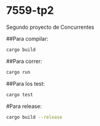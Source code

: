 # 7559-tp2
Segundo proyecto de Concurrentes

##Para compilar:
```bash
cargo build
```

##Para correr:
```bash
cargo run
```

##Para los test:
```bash
cargo test
```

#Para release:
```bash
cargo build --release
```
